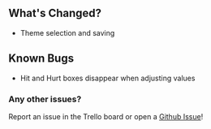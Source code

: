 ## What's Changed?

* Theme selection and saving

## Known Bugs

* Hit and Hurt boxes disappear when adjusting values

### Any other issues?

Report an issue in the Trello board or open a [Github Issue](https://github.com/KnockoutArcade/Character-Data-Editor/issues/new)!